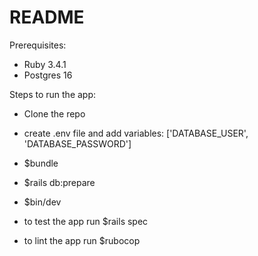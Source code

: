 # README

Prerequisites:
* Ruby 3.4.1
* Postgres 16

Steps to run the app:
* Clone the repo
* create .env file and add variables: ['DATABASE_USER', 'DATABASE_PASSWORD']
* $bundle
* $rails db:prepare
* $bin/dev

* to test the app run $rails spec
* to lint the app run $rubocop